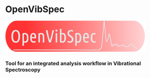 # OpenVibSpec
![alt text](/docs/assets/img/vibspec_logo4b.png)

### Tool for an integrated analysis workflow in Vibrational Spectroscopy